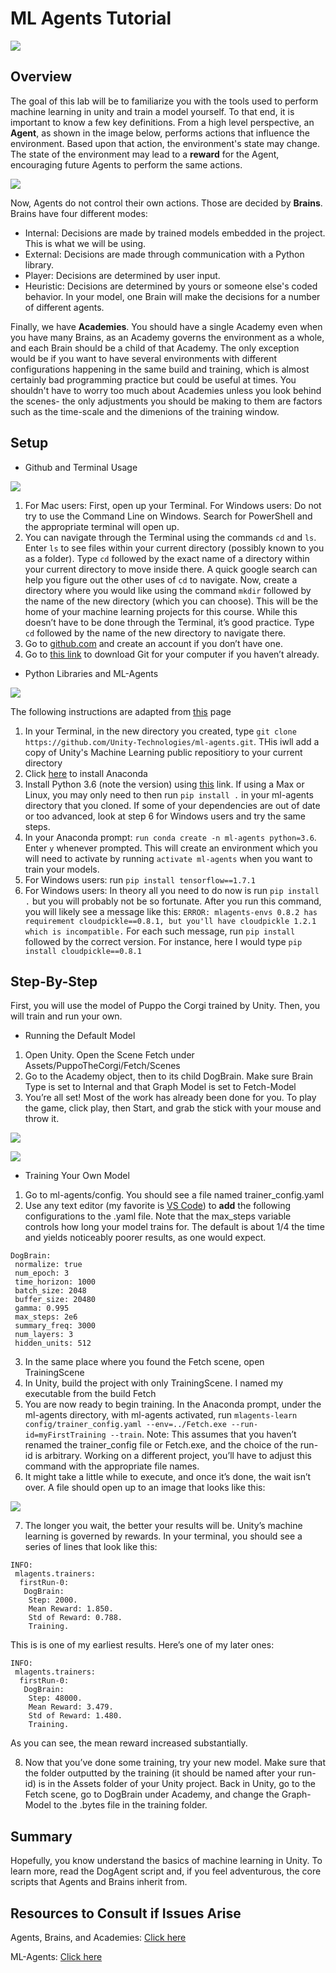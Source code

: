 ﻿# ML Agents Tutorial

![](https://cdn-images-1.medium.com/max/500/1*p6ahiOqtwW6mxgk-WCDvlg.jpeg)

## Overview

The goal of this lab will be to familiarize you with the tools used to perform machine learning in unity and train a model yourself. To that end, it is important to know a few key definitions. From a high level perspective, an **Agent**, as shown in the image below, performs actions that influence the environment. Based upon that action, the environment's state may change. The state of the environment may lead to a **reward** for the Agent, encouraging future Agents to perform the same actions.

![](https://blogs.unity3d.com/wp-content/uploads/2017/09/image3.png)

Now, Agents do not control their own actions. Those are decided by **Brains**. Brains have four different modes:
 * Internal: Decisions are made by trained models embedded in the project. This is what we will be using.
 * External: Decisions are made through communication with a Python library.
 * Player: Decisions are determined by user input.
 * Heuristic: Decisions are determined by yours or someone else's coded behavior.
In your model, one Brain will make the decisions for a number of different agents.

Finally, we have **Academies**. You should have a single Academy even when you have many Brains, as an Academy governs the environment as a whole, and each Brain should be a child of that Academy. The only exception would be if you want to have several environments with different configurations happening in the same build and training, which is almost certainly bad programming practice but could be useful at times. You shouldn't have to worry too much about Academies unless you look behind the scenes- the only adjustments you should be making to them are factors such as the time-scale and the dimenions of the training window.

## Setup

* Github and Terminal Usage

![](https://avatars3.githubusercontent.com/u/2211051?s=400&v=4)

 1. For Mac users: First, open up your Terminal. For Windows users: Do not try to use the Command Line on Windows. Search for PowerShell and the appropriate terminal will open up.
 2. You can navigate through the Terminal using the commands `cd` and `ls`. Enter `ls` to see files within your current directory (possibly known to you as a folder). Type `cd` followed by the exact name of a directory within your current directory to move inside there. A quick google search can help you figure out the other uses of `cd` to navigate. Now, create a directory where you would like using the command `mkdir` followed by the name of the new directory (which you can choose). This will be the home of your machine learning projects for this course. While this doesn’t have to be done through the Terminal, it’s good practice. Type `cd` followed by the name of the new directory to navigate there.
 3. Go to [github.com](http://github.com) and create an account if you don’t have one.
 4. Go to [this link](https://git-scm.com/downloads) to download Git for your computer if you haven’t already.


* Python Libraries and ML-Agents

![](https://miro.medium.com/max/1200/0*RSHaCzm8VQ-DFQOv)

The following instructions are adapted from [this](https://github.com/Unity-Technologies/ml-agents/blob/0.5.0/docs/Installation.md) page
 1. In your Terminal, in the new directory you created, type `git clone https://github.com/Unity-Technologies/ml-agents.git`. THis iwll add a copy of Unity's Machine Learning public repositiory to your current directory
 2. Click [here](https://docs.anaconda.com/anaconda/install/) to install Anaconda
 3. Install Python 3.6 (note the version) using [this](https://www.python.org/downloads/) link. If using a Max or Linux, you may only need to then run `pip install .` in your ml-agents directory that you cloned. If some of your dependencies are out of date or too advanced, look at step 6 for Windows users and try the same steps.
 4. In your Anaconda prompt: `run conda create -n ml-agents python=3.6`. Enter `y` whenever prompted. This will create an environment which you will need to activate by running `activate ml-agents` when you want to train your models.
 5. For Windows users:  run `pip install tensorflow==1.7.1`
 6. For Windows users: In theory all you need to do now is run `pip install .` but you will probably not be so fortunate. After you run this command, you will likely see a message like this: `ERROR: mlagents-envs 0.8.2 has requirement cloudpickle==0.8.1, but you'll have cloudpickle 1.2.1 which is incompatible.` For each such message, run `pip install` followed by the correct version. For instance, here I would type `pip install cloudpickle==0.8.1`



## Step-By-Step

First, you will use the model of Puppo the Corgi trained by Unity. Then, you will train and run your own.

* Running the Default Model
 1. Open Unity. Open the Scene Fetch under Assets/PuppoTheCorgi/Fetch/Scenes
 2. Go to the Academy object, then to its child DogBrain. Make sure Brain Type is set to Internal and that Graph Model is set to Fetch-Model
 3. You’re all set! Most of the work has already been done for you. To play the game, click play, then Start, and grab the stick with your mouse and throw it.
 
![](Pictures/PuppoScreenshot1.png)

![](Pictures/PuppoScreenshot2.png)

* Training Your Own Model
 1. Go to ml-agents/config. You should see a file named trainer_config.yaml
 2. Use any text editor (my favorite is [VS Code](https://code.visualstudio.com/)) to **add** the following configurations to the .yaml file. Note that the max_steps variable controls how long your model trains for. The default is about 1/4 the time and yields noticeably poorer results, as one would expect.

```
DogBrain: 
 normalize: true 
 num_epoch: 3 
 time_horizon: 1000 
 batch_size: 2048 
 buffer_size: 20480 
 gamma: 0.995 
 max_steps: 2e6 
 summary_freq: 3000
 num_layers: 3 
 hidden_units: 512
```
 3. In the same place where you found the Fetch scene, open TrainingScene
 4. In Unity, build the project with only TrainingScene. I named my executable from the build Fetch
 5. You are now ready to begin training. In the Anaconda prompt, under the ml-agents directory, with ml-agents activated, run `mlagents-learn config/trainer_config.yaml --env=../Fetch.exe --run-id=myFirstTraining --train`. Note: This assumes that you haven’t renamed the trainer_config file or Fetch.exe, and the choice of the run-id is arbitrary. Working on a different project, you’ll have to adjust this command with the appropriate file names.
 6. It might take a little while to execute, and once it’s done, the wait isn’t over. A file should open up to an image that looks like this:
 
![](Pictures/PuppoScreenshot3.png)
 
 7. The longer you wait, the better your results will be. Unity’s machine learning is governed by rewards. In your terminal, you should see a series of lines that look like this: 

```
INFO: 
 mlagents.trainers: 
  firstRun-0: 
   DogBrain: 
    Step: 2000. 
    Mean Reward: 1.850. 
    Std of Reward: 0.788. 
    Training.
```
This is is one of my earliest results. Here’s one of my later ones:
    
```
INFO: 
 mlagents.trainers: 
  firstRun-0: 
   DogBrain: 
    Step: 48000. 
    Mean Reward: 3.479. 
    Std of Reward: 1.480. 
    Training.
```
As you can see, the mean reward increased substantially.

 8. Now that you’ve done some training, try your new model. Make sure that the folder outputted by the training (it should be named after your run-id) is in the Assets folder of your Unity project. Back in Unity, go to the Fetch scene, go to DogBrain under Academy, and change the Graph-Model to the .bytes file in the training folder.


## Summary
Hopefully, you know understand the basics of machine learning in Unity. To learn more, read the DogAgent script and, if you feel adventurous, the core scripts that Agents and Brains inherit from. 

## Resources to Consult if Issues Arise

Agents, Brains, and Academies: [Click here](https://blogs.unity3d.com/2017/09/19/introducing-unity-machine-learning-agents/?_ga=2.12913719.1204716044.1564507456-955964214.1562636155)

ML-Agents: [Click here](https://github.com/Unity-Technologies/ml-agents/blob/0.5.0/docs/Installation.md)
